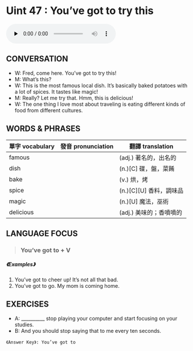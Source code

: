 # Uint 47 : You’ve got to try this

<audio controls preload="none">
  <source src="https://channelplus.ner.gov.tw/api/audio/5ad2e606f95e3500064f42f3">
</audio>

## CONVERSATION
* W: Fred, come here. You’ve got to try this! 
* M: What’s this? 
* W: This is the most famous local dish. It’s basically baked potatoes with a lot of spices. It tastes like magic! 
* M: Really? Let me try that. Hmm, this is delicious! 
* W: The one thing I love most about traveling is eating different kinds of food from different cultures.

## WORDS & PHRASES
單字 vocabulary|發音 pronunciation|翻譯 translation
---|---|---
famous||(adj.) 著名的，出名的
dish||(n.)[C] 碟，盤，菜餚
bake||(v.) 烘，烤
spice||(n.)[C][U] 香料，調味品
magic||(n.)[U] 魔法，巫術
delicious||(adj.) 美味的；香噴噴的

## LANGUAGE FOCUS 
> <h3>You’ve got to + V</h3>

##### 《Examples》
1. You’ve got to cheer up! It’s not all that bad.
2. You’ve got to go. My mom is coming home.

## EXERCISES 
* A: __________ stop playing your computer and start focusing on your studies.
* B: And you should stop saying that to me every ten seconds.

`《Answer Key》: You’ve got to`